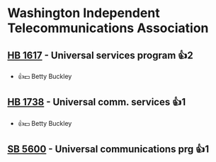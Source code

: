 # Washington Independent Telecommunications Association

## [HB 1617](/bill/2023-24/hb/1617/) - Universal services program 👍2  
* 👍💵 Betty Buckley

## [HB 1738](/bill/2023-24/hb/1738/) - Universal comm. services 👍1  
* 👍💵 Betty Buckley

## [SB 5600](/bill/2023-24/sb/5600/) - Universal communications prg 👍1  